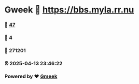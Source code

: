 # Gweek :link: https://bbs.myla.rr.nu 
### :page_facing_up: [47](https://bbs.myla.rr.nu/tag.html) 
### :speech_balloon: 4 
### :hibiscus: 271201 
### :alarm_clock: 2025-04-13 23:46:22 
### Powered by :heart: [Gmeek](https://github.com/Meekdai/Gmeek)
